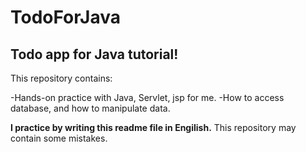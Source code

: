 # TodoForJava
## Todo app for Java tutorial!

This repository contains:

-Hands-on practice with Java, Servlet, jsp for me.
-How to access database, and how to manipulate data.

**I practice by writing this readme file in Engilish.**
This repository may contain some mistakes.
